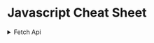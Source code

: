 # Javascript Cheat Sheet

<details><summary>Fetch Api</summary>
<p>

#### We can hide anything, even code!

```
  const [apiData, setApiData] = useState();
  console.log('apiData', apiData);

  const getApi = async () => {
    const res = await fetch(
      'https://whateverwebsite'
    );
    const data = await res.json();
    setApiData(data);
  };

  useEffect(() => {
    getApi();
  }, []);
```

</p>
</details>
